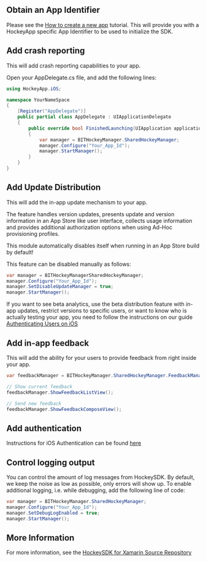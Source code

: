 ## Obtain an App Identifier

Please see the [How to create a new app](http://support.hockeyapp.net/kb/about-general-faq/how-to-create-a-new-app) tutorial. This will provide you with a HockeyApp specific App Identifier to be used to initialize the SDK.

## Add crash reporting

This will add crash reporting capabilities to your app. 

Open your AppDelegate.cs file, and add the following lines:

```csharp
using HockeyApp.iOS;

namespace YourNameSpace
{
	[Register("AppDelegate")]
	public partial class AppDelegate : UIApplicationDelegate
	{
		public override bool FinishedLaunching(UIApplication application, NSDictionary launchOptions)
		{
			var manager = BITHockeyManager.SharedHockeyManager;
			manager.Configure("Your_App_Id");
			manager.StartManager();
		}
	}
}
```


## Add Update Distribution

This will add the in-app update mechanism to your app.

The feature handles version updates, presents update and version information in an App Store like user interface, collects usage information and provides additional authorization options when using Ad-Hoc provisioning profiles.

This module automatically disables itself when running in an App Store build by default!

This feature can be disabled manually as follows:

```csharp
var manager = BITHockeyManagerSharedHockeyManager;
manager.Configure("Your_App_Id");
manager.SetDisableUpdateManager = true;
manager.StartManager();
```

If you want to see beta analytics, use the beta distribution feature with in-app updates, restrict versions to specific users, or want to know who is actually testing your app, you need to follow the instructions on our guide [Authenticating Users on iOS](https://support.hockeyapp.net/kb/client-integration-ios-mac-os-x-tvos/authenticating-users-on-ios)




## Add in-app feedback

This will add the ability for your users to provide feedback from right inside your app.

```csharp
var feedbackManager = BITHockeyManager.SharedHockeyManager.FeedbackManager;

// Show current feedback
feedbackManager.ShowFeedbackListView();

// Send new feedback
feedbackManager.ShowFeedbackComposeView();
```



## Add authentication

Instructions for iOS Authentication can be found [here](https://support.hockeyapp.net/kb/client-integration-ios-mac-os-x-tvos/authenticating-users-on-ios)



## Control logging output

You can control the amount of log messages from HockeySDK.  By default, we keep the noise as low as possible, only errors will show up. To enable additional logging, i.e. while debugging, add the following line of code:

```csharp
var manager = BITHockeyManager.SharedHockeyManager;
manager.Configure("Your_App_Id");
manager.SetDebugLogEnabled = true;
manager.StartManager();
```


## More Information

For more information, see the [HockeySDK for Xamarin Source Repository](https://github.com/bitstadium/HockeySDK-Xamarin)
